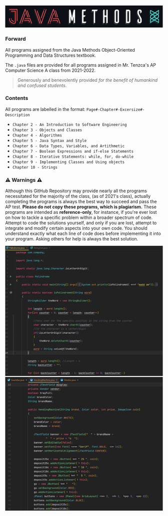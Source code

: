 ![Logo](Resources/Logo.png)

### Forward
  All programs assigned from the Java Methods Object-Oriented Programming and Data Structures textbook.
  
  The `.java` files are provided for all programs assigned in Mr. Tenzca's AP Computer Science A class from 2021-2022. 
  
  >Generously and benevolently provided *for the benefit of humankind and confused students*.

### Contents
All programs are labelled in the format: `Page#-Chapter#-Excersize#-Description`
  - `Chapter 2 - An Introduction to Software Engineering`
  - `Chapter 3 - Objects and Classes`
  - `Chapter 4 - Algorithms`
  - `Chapter 5 - Java Syntax and Style`
  - `Chapter 6 - Data Types, Variables, and Artithmetic`
  - `Chapter 7 - Boolean Expressions and if-else Statements`
  - `Chapter 8 - Iterative Statements: while, for, do-while`
  - `Chapter 9 - Implementing Classes and Using objects`
  - `Chapter 10 - Strings`
  
### ⚠ Warnings ⚠
  Although this GitHub Repository may provide nearly all the programs necessitated for the majority of the class, (as of 2021's class), actually completing the programs is always the best way to succeed and pass the AP test. **Please do not copy these programs, which is plagiarism.** These programs are intended as **reference-only**, for instance, if you're ever lost on how to tackle a specific problem within a broader spectrum of code. Attempt to code the solutions yourself, and only if you are lost, attempt to integrate and modify certain aspects into your own code. You should understand exactly what each line of code does before implementing it into your program. Asking others for help is always the best solution.
  
![SampleCode](Resources/CodeSample.png)
![SampleCode2](Resources/CodeSample2.png)